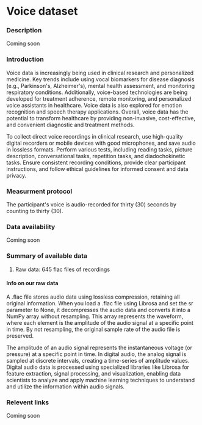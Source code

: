 # Voice dataset  

### Description 

Coming soon

### Introduction

Voice data is increasingly being used in clinical research and personalized medicine. Key trends include using vocal biomarkers for disease diagnosis (e.g., Parkinson's, Alzheimer's), mental health assessment, and monitoring respiratory conditions. Additionally, voice-based technologies are being developed for treatment adherence, remote monitoring, and personalized voice assistants in healthcare. Voice data is also explored for emotion recognition and speech therapy applications. Overall, voice data has the potential to transform healthcare by providing non-invasive, cost-effective, and convenient diagnostic and treatment methods.

To collect direct voice recordings in clinical research, use high-quality digital recorders or mobile devices with good microphones, and save audio in lossless formats. Perform various tests, including reading tasks, picture description, conversational tasks, repetition tasks, and diadochokinetic tasks. Ensure consistent recording conditions, provide clear participant instructions, and follow ethical guidelines for informed consent and data privacy.


### Measurment protocol 
<!-- long measurment protocol for the data browser -->
The participant's voice is audio-recorded for thirty (30) seconds by counting to thirty (30).

### Data availability 
<!-- for the example notebooks -->
Coming soon

### Summary of available data
<!-- for the data browser -->
1. Raw data: 645 flac files of recordings

#### Info on our raw data
A .flac file stores audio data using lossless compression, retaining all original information. When you load a .flac file using Librosa and set the sr parameter to None, it decompresses the audio data and converts it into a NumPy array without resampling. This array represents the waveform, where each element is the amplitude of the audio signal at a specific point in time. By not resampling, the original sample rate of the audio file is preserved.

The amplitude of an audio signal represents the instantaneous voltage (or pressure) at a specific point in time. In digital audio, the analog signal is sampled at discrete intervals, creating a time-series of amplitude values. Digital audio data is processed using specialized libraries like Librosa for feature extraction, signal processing, and visualization, enabling data scientists to analyze and apply machine learning techniques to understand and utilize the information within audio signals.


### Relevent links

Coming soon
